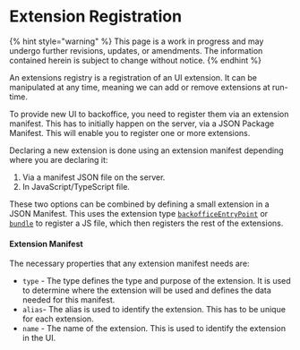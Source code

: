 # Extension Registration

{% hint style="warning" %}
This page is a work in progress and may undergo further revisions, updates, or amendments. The information contained herein is subject to change without notice.
{% endhint %}

An extensions registry is a registration of an UI extension. It can be manipulated at any time, meaning we can add or remove extensions at run-time.

To provide new UI to backoffice, you need to register them via an extension manifest. This has to initially happen on the server, via a JSON Package Manifest. This will enable you to register one or more extensions.

Declaring a new extension is done using an extension manifest depending where you are declaring it:

1. Via a manifest JSON file on the server.
2. In JavaScript/TypeScript file.

These two options can be combined by defining a small extension in a JSON Manifest. This uses the extension type [`backofficeEntryPoint`](entry-point.md) or [`bundle`](bundle.md) to register a JS file, which then registers the rest of the extensions.

#### Extension Manifest <a href="#extension-manifest" id="extension-manifest"></a>

The necessary properties that any extension manifest needs are:

* `type` - The type defines the type and purpose of the extension. It is used to determine where the extension will be used and defines the data needed for this manifest.
* `alias`- The alias is used to identify the extension. This has to be unique for each extension.
* `name` - The name of the extension. This is used to identify the extension in the UI.
